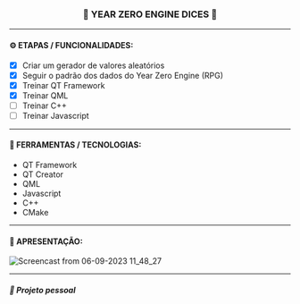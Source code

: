 <h3 align="center"> 
  🚧 YEAR ZERO ENGINE DICES 🚧
</h3>

---
#### ⚙️ ETAPAS / FUNCIONALIDADES:

- [x] Criar um gerador de valores aleatórios
- [x] Seguir o padrão dos dados do Year Zero Engine (RPG)
- [x] Treinar QT Framework
- [x] Treinar QML
- [ ] Treinar C++
- [ ] Treinar Javascript

---
#### 🔧 FERRAMENTAS / TECNOLOGIAS:

- QT Framework
- QT Creator
- QML
- Javascript
- C++
- CMake

---
#### 🎥 APRESENTAÇÃO:

![Screencast from 06-09-2023 11_48_27](https://github.com/romaarfe/qml_yze_dices/assets/91450312/a4df70fd-680d-45fe-8b54-1e3edbc72b21)

---
##### 📖 Projeto pessoal
